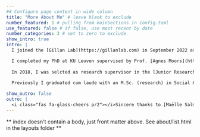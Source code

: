 ```yaml
---
## Configure page content in wide column
title: "More About Me" # leave blank to exclude
number_featured: 1 # pulling from mainSections in config.toml
use_featured: false # if false, use most recent by date
number_categories: 3 # set to zero to exclude
show_intro: true
intro: |
  I joined the [Gillan Lab](https://gillanlab.com) in September 2022 as Postdoctoral Researcher working on the project “Making and Breaking a Habit”. In this project, I research the underlying mental and neural representations of habits, and explore everyday and clinical applications.

  I completed my PhD at KU Leuven supervised by Prof. [Agnes Moors](https://ppw.kuleuven.be/cscp/people/00012693), and co-supervised by Prof. Jan De Houwer and Prof. Marcel Brass. In my dissertation “the role of goal-directed processes in the causation of seemingly habitual behaviour”, I investigated and formalised goal-directed accounts of behaviours that we typically consider habitual. My dissertation was runner up for the Belgian Association for Psychological Sciences best PhD thesis award 2023.
  
  In 2018, I was selcted as research supervisor in the [Junior Researcher Programme](https://jrp.pscholars.org) with my project "The poverty trap: A multinational study examining the relation between poverty, stress, financial literacy, and decision making".
  
  Previously I graduated cum laude with an M.Sc. (research) in Social & Organisational Psychology from Leiden University, and a B.Sc. in Psychology from the University of Groningen.

show_outro: false
outro: |
  <i class="fas fa-glass-cheers pr2"></i>Sincere thanks to [Maëlle Salmon](https://masalmon.eu/) for her help naming this Hugo theme!
---
```


** index doesn't contain a body, just front matter above.
See about/list.html in the layouts folder **